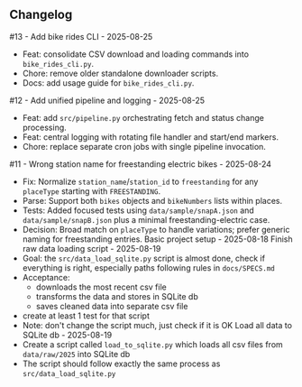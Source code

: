 ## Changelog

#13 - Add bike rides CLI - 2025-08-25
- Feat: consolidate CSV download and loading commands into `bike_rides_cli.py`.
- Chore: remove older standalone downloader scripts.
- Docs: add usage guide for `bike_rides_cli.py`.

#12 - Add unified pipeline and logging - 2025-08-25
- Feat: add `src/pipeline.py` orchestrating fetch and status change processing.
- Feat: central logging with rotating file handler and start/end markers.
- Chore: replace separate cron jobs with single pipeline invocation.

#11 - Wrong station name for freestanding electric bikes - 2025-08-24
- Fix: Normalize `station_name`/`station_id` to `freestanding` for any `placeType` starting with `FREESTANDING`.
- Parse: Support both `bikes` objects and `bikeNumbers` lists within places.
- Tests: Added focused tests using `data/sample/snapA.json` and `data/sample/snapB.json` plus a minimal freestanding-electric case.
- Decision: Broad match on `placeType` to handle variations; prefer generic naming for freestanding entries.
Basic project setup - 2025-08-18
Finish raw data loading script - 2025-08-19
- Goal: the `src/data_load_sqlite.py` script is almost done, check if everything is right, especially paths following rules in `docs/SPECS.md`
- Acceptance:
  - downloads the most recent csv file
  - transforms the data and stores in SQLite db
  - saves cleaned data into separate csv file
- create at least 1 test for that script
- Note: don't change the script much, just check if it is OK
Load all data to SQLite db - 2025-08-19
- Create a script called `load_to_sqlite.py` which loads all csv files from `data/raw/2025` into SQLite db
- The script should follow exactly the same process as `src/data_load_sqlite.py`
